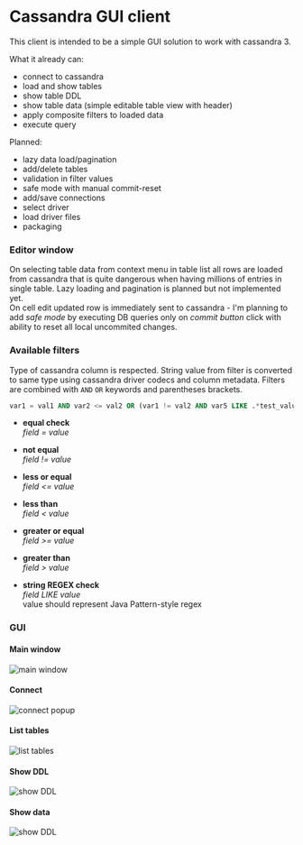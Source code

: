 # Cassandra GUI client

This client is intended to be a simple GUI solution to work with cassandra 3.

What it already can:
* connect to cassandra
* load and show tables
* show table DDL
* show table data (simple editable table view with header)
* apply composite filters to loaded data
* execute query

Planned:
* lazy data load/pagination
* add/delete tables
* validation in filter values
* safe mode with manual commit-reset
* add/save connections
* select driver
* load driver files
* packaging

### Editor window
On selecting table data from context menu in table list all rows are loaded from cassandra
that is quite dangerous when having millions of entries in single table. Lazy loading and
pagination is planned but not implemented yet. <br/>
On cell edit updated row is immediately sent to cassandra - I'm planning to add *safe mode*
by executing DB queries only on *commit button* click with ability to reset all local uncommited
changes.

### Available filters
Type of cassandra column is respected. String value from filter is converted to same 
type using cassandra driver codecs and column metadata. Filters are combined with
`AND` `OR` keywords and parentheses brackets.

```SQL
var1 = val1 AND var2 <= val2 OR (var1 != val2 AND var5 LIKE .*test_value{1,2}.*)
```

* **equal check**<br/>
*field = value*<br/>

* **not equal**<br/>
*field != value*<br/>

* **less or equal**<br/>
*field <= value*<br/>

* **less than**<br/>
*field < value*<br/>

* **greater or equal**<br/>
*field >= value*<br/>

* **greater than**<br/>
*field > value*<br/>

* **string REGEX check**<br/>
*field LIKE value*<br/>
value should represent Java Pattern-style regex

### GUI

#### Main window
![main window](https://raw.githubusercontent.com/Kindrat/cassandra-client/master/doc/window.png)

#### Connect
![connect popup](https://raw.githubusercontent.com/Kindrat/cassandra-client/master/doc/connect_popup.png)

#### List tables
![list tables](https://raw.githubusercontent.com/Kindrat/cassandra-client/master/doc/list_tables.png)

#### Show DDL
![show DDL](https://raw.githubusercontent.com/Kindrat/cassandra-client/master/doc/show_ddl.png)

#### Show data
![show DDL](https://raw.githubusercontent.com/Kindrat/cassandra-client/master/doc/show_data.png)
